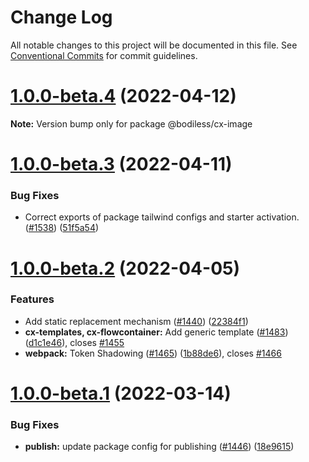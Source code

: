 # Change Log

All notable changes to this project will be documented in this file.
See [Conventional Commits](https://conventionalcommits.org) for commit guidelines.

# [1.0.0-beta.4](https://sourcecode.jnj.com/scm/asx-nbfp/canvasx/compare/v1.0.0-beta.3...v1.0.0-beta.4) (2022-04-12)

**Note:** Version bump only for package @bodiless/cx-image





# [1.0.0-beta.3](https://sourcecode.jnj.com/scm/asx-nbfp/canvasx/compare/v1.0.0-beta.2...v1.0.0-beta.3) (2022-04-11)


### Bug Fixes

* Correct exports of package tailwind configs and starter activation. ([#1538](https://sourcecode.jnj.com/scm/asx-nbfp/canvasx/issues/1538)) ([51f5a54](https://sourcecode.jnj.com/scm/asx-nbfp/canvasx/commits/51f5a547517880cce55622f81c1aef906ca661f7))





# [1.0.0-beta.2](https://sourcecode.jnj.com/scm/asx-nbfp/canvasx/compare/v1.0.0-beta.1...v1.0.0-beta.2) (2022-04-05)


### Features

* Add static replacement mechanism ([#1440](https://sourcecode.jnj.com/scm/asx-nbfp/canvasx/issues/1440)) ([22384f1](https://sourcecode.jnj.com/scm/asx-nbfp/canvasx/commits/22384f184e73366bc00ec619e7b08fa3e5dfc29d))
* **cx-templates, cx-flowcontainer:** Add generic template  ([#1483](https://sourcecode.jnj.com/scm/asx-nbfp/canvasx/issues/1483)) ([d1c1e46](https://sourcecode.jnj.com/scm/asx-nbfp/canvasx/commits/d1c1e4652e2be95e3dcf2aba50acf2a6249a1aa9)), closes [#1455](https://sourcecode.jnj.com/scm/asx-nbfp/canvasx/issues/1455)
* **webpack:** Token Shadowing ([#1465](https://sourcecode.jnj.com/scm/asx-nbfp/canvasx/issues/1465)) ([1b88de6](https://sourcecode.jnj.com/scm/asx-nbfp/canvasx/commits/1b88de677896da149d1d02a8a664bac930d05d53)), closes [#1466](https://sourcecode.jnj.com/scm/asx-nbfp/canvasx/issues/1466)





# [1.0.0-beta.1](https://sourcecode.jnj.com/scm/asx-nbfp/canvasx/compare/v0.3.7...v1.0.0-beta.1) (2022-03-14)


### Bug Fixes

* **publish:** update package config for publishing ([#1446](https://sourcecode.jnj.com/scm/asx-nbfp/canvasx/issues/1446)) ([18e9615](https://sourcecode.jnj.com/scm/asx-nbfp/canvasx/commits/18e9615349972598362b5468d1c8bf13750ec0c8))
